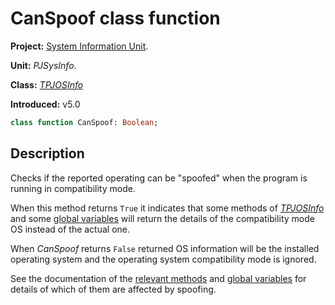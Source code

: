 # CanSpoof class function #

**Project:** [System Information Unit](SystemInformationUnit.md).

**Unit:** _PJSysInfo_.

**Class:** _[TPJOSInfo](TPJOSInfo.md)_

**Introduced:** v5.0

```pascal
class function CanSpoof: Boolean;
```

## Description ##

Checks if the reported operating can be "spoofed" when the program is running in compatibility mode.

When this method returns `True` it indicates that some methods of _[TPJOSInfo](TPJOSInfo.md)_ and some [global variables](PJSysInfoGlobals.md) will return the details of the compatibility mode OS instead of the actual one.

When _CanSpoof_ returns `False` returned OS information will be the installed operating system and the operating system compatibility mode is ignored.

See the documentation of the [relevant methods](TPJOSInfo.md) and [global variables](PJSysInfoGlobals.md) for details of which of them are affected by spoofing.
